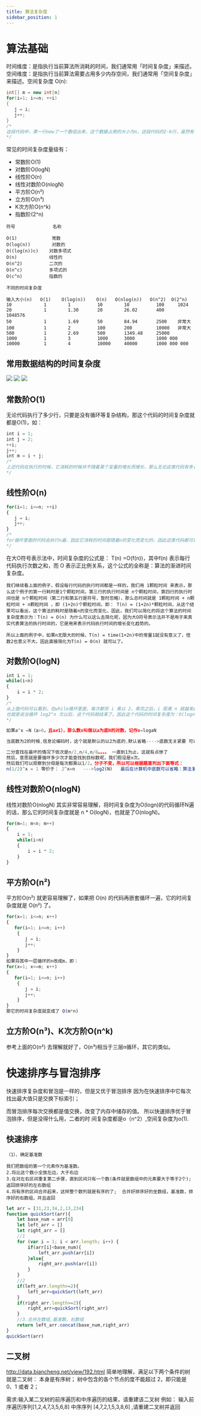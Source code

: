 ```yaml
---
title: 算法复杂度
sidebar_position: 1
---
```


# 算法基础
时间维度：是指执行当前算法所消耗的时间，我们通常用「时间复杂度」来描述。
空间维度：是指执行当前算法需要占用多少内存空间，我们通常用「空间复杂度」来描述。空间复杂度 O(n):
```java
int[] m = new int[n]
for(i=1; i<=n; ++i)
{
   j = i;
   j++;
}
/*
这段代码中，第一行new了一个数组出来，这个数据占用的大小为n，这段代码的2-6行，虽然有循环，但没有再分配新的空间，因此，这段代码的空间复杂度主要看第一行即可，即 S(n) = O(n)
*/
```

常见的时间复杂度量级有：
* 常数阶O(1)
* 对数阶O(logN)
* 线性阶O(n)
* 线性对数阶O(nlogN)
* 平方阶O(n²)
* 立方阶O(n³)
* K次方阶O(n^k)
* 指数阶(2^n)

```
符号              名称

O(1)             常数
O(log(n))        对数的
O((log(n))c)    对数多项式
O(n)            线性的
O(n^2)          二次的
O(n^c)          多项式的
O(c^n)          指数的

不同的时间复杂度

输入大小(n)   O(1)    O(log(n))    O(n)   O(nlog(n))   O(n^2)  O(2^n)
10            1        1          10        10          100     1024
20            1        1.30       20        26.02       400     1048576
50            1        1.69       50        84.94       2500    非常大
100           1        2          100       200         10000   非常大
500           1        2.69       500       1349.48     25000
1000          1        3          1000      3000        1000 000
10000         1        4          10000     40000       1000 000 000
```

## 常用数据结构的时间复杂度
![](../../assets/img-algorithm/图2-常用数据结构时间.PNG)
![](../../assets/img-algorithm/图3-常用数据结构时间.PNG)
![](../../assets/img-algorithm/图4-常用数据结构时间.PNG)


##  常数阶O(1)
无论代码执行了多少行，只要是没有循环等复杂结构，那这个代码的时间复杂度就都是O(1)，如：
```js
int i = 1;
int j = 2;
++i;
j++;
int m = i + j;
/*
上述代码在执行的时候，它消耗的时候并不随着某个变量的增长而增长，那么无论这类代码有多长，即使有几万几十万行，都可以用O(1)来表示它的时间复杂度。
*/
```
##  线性阶O(n)
```js
for(i=1; i<=n; ++i)
{
   j = i;
   j++;
}
/*
for循环里面的代码会执行n遍，因此它消耗的时间是随着n的变化而变化的，因此这类代码都可以用O(n)来表示它的时间复杂度。
*/
```

在大O符号表示法中，时间复杂度的公式是： T(n) =O(f(n))，其中f(n) 表示每行代码执行次数之和，而 O 表示正比例关系，这个公式的全称是：算法的渐进时间复杂度。
```
我们继续看上面的例子，假设每行代码的执行时间都是一样的，我们用 1颗粒时间 来表示，那么这个例子的第一行耗时是1个颗粒时间，第三行的执行时间是 n个颗粒时间，第四行的执行时间也是 n个颗粒时间（第二行和第五行是符号，暂时忽略），那么总时间就是 1颗粒时间 + n颗粒时间 + n颗粒时间 ，即 (1+2n)个颗粒时间，即： T(n) = (1+2n)*颗粒时间，从这个结果可以看出，这个算法的耗时是随着n的变化而变化，因此，我们可以简化的将这个算法的时间复杂度表示为：T(n) = O(n) 为什么可以这么去简化呢，因为大O符号表示法并不是用于来真实代表算法的执行时间的，它是用来表示代码执行时间的增长变化趋势的。

所以上面的例子中，如果n无限大的时候，T(n) = time(1+2n)中的常量1就没有意义了，倍数2也意义不大。因此直接简化为T(n) = O(n) 就可以了。
```
##  对数阶O(logN)
```js
int i = 1;
while(i<n)
{
    i = i * 2;
}
/*
从上面代码可以看到，在while循环里面，每次都将 i 乘以 2，乘完之后，i 距离 n 就越来越近了。我们试着求解一下，假设循环x次之后，i 就大于 n 了，此时这个循环就退出了，也就是说 2^x=n，那么 x = log2^n
也就是说当循环 log2^n 次以后，这个代码就结束了。因此这个代码的时间复杂度为：O(logn)
*/

如果a^x =N（a>0，且a≠1），那么数x叫做以a为底N的对数，记作x=logaN

当底数为2的时候,信息论编码时，这个就是默认的以2为底的,默认省略---->底数无关紧要 可以省略 如果是5也一样 时间复杂度只是描述算法耗时的程度而已 不是计算具体时间

二分查找在最坏的情况下依次是n/2,n/4,n/8。。。。 一直到1为止，这就有点惨了
然后，意思就是要循环多少次才能查找到目标数呢，我们假设是x次。
然后我们可以观察到分母是每次都乘以1/2，分子不变，所以可以根据题意列出下面等式：
n(1/2)^x = 1 等价于： 2^x=n   --->log2(N)   最后在计算机中底数可以省略：算法复杂度为：log(n)=x  ---->所以时间复杂度：O(logn)
```
##  线性对数阶O(nlogN)
线性对数阶O(nlogN) 其实非常容易理解，将时间复杂度为O(logn)的代码循环N遍的话，那么它的时间复杂度就是 n * O(logN)，也就是了O(nlogN)。
```js
for(m=1; m<n; m++)
{
    i = 1;
    while(i<n)
    {
        i = i * 2;
    }
}
```

##  平方阶O(n²)
平方阶O(n²) 就更容易理解了，如果把 O(n) 的代码再嵌套循环一遍，它的时间复杂度就是 O(n²) 了。
```js
for(x=1; i<=n; x++)
{
   for(i=1; i<=n; i++)
    {
       j = i;
       j++;
    }
}
如果将其中一层循环的n改成m，即：
for(x=1; x<=m; x++)
{
   for(i=1; i<=n; i++)
    {
       j = i;
       j++;
    }
}
那它的时间复杂度就变成了 O(m*n)
```
##  立方阶O(n³)、K次方阶O(n^k)
参考上面的O(n²) 去理解就好了，O(n³)相当于三层n循环，其它的类似。



# 快速排序与冒泡排序
快速排序复杂度和冒泡是一样的，但是又优于冒泡排序
因为在快速排序中它每次找出最大值只是交换下标索引；


而冒泡排序每次交换都是值交换，改变了内存中储存的值。
所以快速排序优于冒泡排序，但是没得什么用，二者的时
间复杂度都是o（n^2）,空间复杂度为o(1).

##  快速排序
```
（1）、确定基准数

我们把数组的第一个元素作为基准数。
2.将比这个数小全放左边，大于右边
3.在对左右区间重复第二步骤，直到区间只有一个数(条件就是数组中的元素要大于等于2个);返回排序好的左右数组
4.将有序的区间合并起来，这样整个数列就是有序的了;  合并好排序好的坐数组，基准数，排序好的右数组，并且返回
```

```js
let arr = [31,23,34,2,13,234]
function quickSort(arr){
	let base_num = arr[0]
	let left_arr = []
	let right_arr = []
	//1
	for (var i = 1; i < arr.length; i++) {
		if(arr[i]<base_num){
			left_arr.push(arr[i])
		}else{
			right_arr.push(arr[i])
		}
	}
	//2
	if(left_arr.length>=2){
		left_arr=quickSort(left_arr)
	}
	if(right_arr.length>=2){
		right_arr=quickSort(right_arr)
	}
	//3.合并左数组,基准数，右数组
	return left_arr.concat(base_num,right_arr)
}
quickSort(arr)
```

##  二叉树
http://data.biancheng.net/view/192.html
简单地理解，满足以下两个条件的树就是二叉树：
本身是有序树；
树中包含的各个节点的度不能超过 2，即只能是 0、1 或者 2；

需求:输入某二叉树的前序遍历和中序遍历的结果，请重建该二叉树
例如：
输入前序遍历序列[1,2,4,7,3,5,6,8]  中序序列 [4,7,2,1,5,3,8,6] ,请重建二叉树并返回